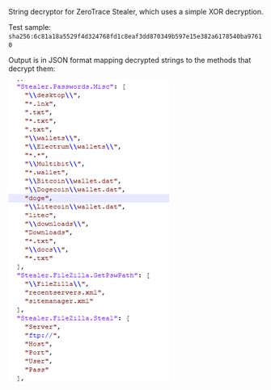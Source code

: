 String decryptor for ZeroTrace Stealer, which uses a simple XOR decryption.

Test sample: `sha256:6c81a18a5529f4d324768fd1c8eaf3dd870349b597e15e382a6178540ba97610`

Output is in JSON format mapping decrypted strings to the methods that decrypt them:

![alt text](image.png)